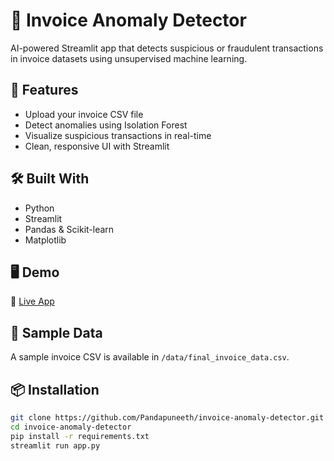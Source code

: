# 🧾 Invoice Anomaly Detector

AI-powered Streamlit app that detects suspicious or fraudulent transactions in invoice datasets using unsupervised machine learning.

## 🚀 Features

- Upload your invoice CSV file
- Detect anomalies using Isolation Forest
- Visualize suspicious transactions in real-time
- Clean, responsive UI with Streamlit

## 🛠️ Built With

- Python
- Streamlit
- Pandas & Scikit-learn
- Matplotlib

## 🖥️ Demo

🔗 [Live App](https://invoice-anomaly-detector-fnrhtuacceoslc65vrhufr.streamlit.app/)

## 📂 Sample Data

A sample invoice CSV is available in `/data/final_invoice_data.csv`.

## 📦 Installation

```bash
git clone https://github.com/Pandapuneeth/invoice-anomaly-detector.git
cd invoice-anomaly-detector
pip install -r requirements.txt
streamlit run app.py
